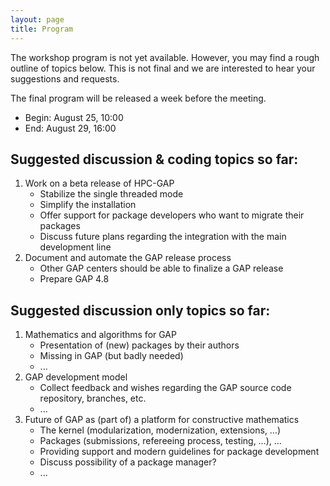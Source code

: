 ```yaml
---
layout: page
title: Program
---
```


<p class="message">
  The workshop program is not yet available.
  However, you may find a rough outline of topics below.
  This is not final and we are interested to hear your
  suggestions and requests. <br/>
  
  The final program will be released a week before the meeting.
</p>

* Begin: August 25, 10:00
* End: August 29, 16:00

## Suggested discussion & coding topics so far:

1. Work on a beta release of HPC-GAP
   * Stabilize the single threaded mode
   * Simplify the installation
   * Offer support for package developers who want to migrate their packages
   * Discuss future plans regarding the integration with the main development line
2. Document and automate the GAP release process
   * Other GAP centers should be able to finalize a GAP release
   * Prepare GAP 4.8


## Suggested discussion only topics so far:

1. Mathematics and algorithms for GAP
	* Presentation of (new) packages by their authors
	* Missing in GAP (but badly needed)
	* ...
2. GAP development model
	* Collect feedback and wishes regarding the GAP source code repository, branches, etc.
	* ...
3. Future of GAP as (part of) a platform for constructive mathematics
	* The kernel (modularization, modernization, extensions, …)
	* Packages (submissions, refereeing process, testing, …), …
	* Providing support and modern guidelines for package development
	* Discuss possibility of a package manager?
	* ...
